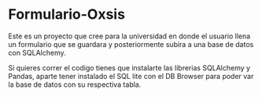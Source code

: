# Formulario-Oxsis
Este es un proyecto que cree para la universidad en donde el usuario llena un formulario que se guardara y posteriormente subira a una base de datos con SQLAlchemy.

Si quieres correr el codigo tienes que instalarte las librerias SQLAlchemy y Pandas, aparte tener instalado el SQL lite con el DB Browser para poder var la base de datos con su respectiva tabla.
